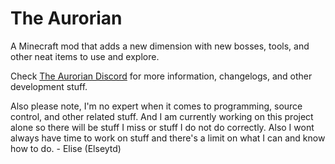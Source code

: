 # The Aurorian
A Minecraft mod that adds a new dimension with new bosses, tools, and other neat items to use and explore.

Check [The Aurorian Discord](https://discord.gg/8tczsgx) for more information, changelogs, and other development stuff.

Also please note, I'm no expert when it comes to programming, source control, and other related stuff. And I am currently working on this project alone so there will be stuff I miss or stuff I do not do correctly. Also I wont always have time to work on stuff and there's a limit on what I can and know how to do. - Elise (Elseytd)
